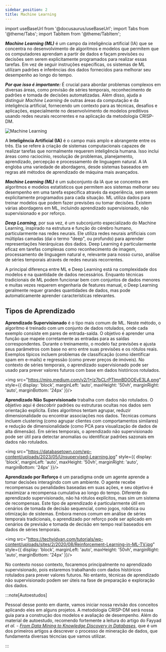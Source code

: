 ```yaml
---
sidebar_position: 2
title: Machine Learning
---
```


import useBaseUrl from '@docusaurus/useBaseUrl';
import Tabs from '@theme/Tabs';
import TabItem from '@theme/TabItem';

<!-- ## Em construção

<img src="https://media.tenor.com/5GvDbYxG-lQAAAAe/to-be-continued-one-piece.png" style={{ display: 'block', marginLeft: 'auto', maxHeight: '50vh', marginRight: 'auto', marginBottom: '24px' }}/> -->


***Machine Learning (ML)*** é um campo da inteligência artificial (IA) que se concentra no desenvolvimento de algoritmos e modelos que permitem que os computadores aprendam a partir de dados e façam previsões ou decisões sem serem explicitamente programados para realizar essas tarefas. Em vez de seguir instruções específicas, os sistemas de ML utilizam padrões e inferências dos dados fornecidos para melhorar seu desempenho ao longo do tempo.

***Por que isso é importante:*** É crucial para abordar problemas complexos em diversas áreas, como previsão de séries temporais, reconhecimento de padrões e tomada de decisões automatizadas. Além disso, ajuda a distinguir *Machine Learning* de outras áreas da computação e da inteligência artificial, fornecendo um contexto para as técnicas, desafios e aplicações, especialmente no desenvolvimento de modelos preditivos usando redes neurais recorrentes e na aplicação da metodologia CRISP-DM.

![Machine Learning](\img\machinelearning\IA-machine-learning-deep-learning.png)

A **Inteligência Artificial (IA)** é o campo mais amplo e abrangente entre os três. Ela se refere à criação de sistemas computacionais capazes de realizar tarefas que normalmente requerem inteligência humana. Isso inclui áreas como raciocínio, resolução de problemas, planejamento, aprendizado, percepção e processamento de linguagem natural. A IA engloba uma variedade de abordagens, desde sistemas baseados em regras até métodos de aprendizado de máquina mais avançados.

***Machine Learning (ML)*** é um subconjunto da IA que se concentra em algoritmos e modelos estatísticos que permitem aos sistemas melhorar seu desempenho em uma tarefa específica através da experiência, sem serem explicitamente programados para cada situação. ML utiliza dados para treinar modelos que podem fazer previsões ou tomar decisões. Existem várias abordagens em ML, incluindo aprendizado supervisionado, não supervisionado e por reforço.

***Deep Learning***, por sua vez, é um subconjunto especializado do Machine Learning, inspirado na estrutura e função do cérebro humano, particularmente nas redes neurais. Ele utiliza redes neurais artificiais com múltiplas camadas (daí o termo "deep", ou profundo) para aprender representações hierárquicas dos dados. Deep Learning é particularmente eficaz em tarefas complexas como reconhecimento de imagem, processamento de linguagem natural e, relevante para nosso curso, análise de séries temporais através de redes neurais recorrentes.

A principal diferença entre ML e Deep Learning está na complexidade dos modelos e na quantidade de dados necessários. Enquanto técnicas tradicionais de ML podem funcionar bem com conjuntos de dados menores e muitas vezes requerem engenharia de features manual, o Deep Learning geralmente requer grandes quantidades de dados, mas pode automaticamente aprender características relevantes.


## Tipos de Aprendizado

**Aprendizado Supervisionado** é o tipo mais comum de ML. Neste método, o algoritmo é treinado com um conjunto de dados rotulados, onde cada exemplo consiste em pares de entrada-saída. O objetivo é aprender uma função que mapeie corretamente as entradas para as saídas correspondentes. Durante o treinamento, o modelo faz previsões e ajusta seus parâmetros com base no erro entre suas previsões e os rótulos reais. Exemplos típicos incluem problemas de classificação (como identificar spam em e-mails) e regressão (como prever preços de imóveis). No contexto de séries temporais, o aprendizado supervisionado pode ser usado para prever valores futuros com base em dados históricos rotulados.

<img src="https://miro.medium.com/v2/1*Iz7bCLrPTImnBDOOEyE3LA.png" style={{ display: 'block', marginLeft: 'auto', maxHeight: '50vh', marginRight: 'auto', marginBottom: '24px' }}/>

**Aprendizado Não Supervisionado** trabalha com dados não rotulados. O objetivo aqui é descobrir padrões ou estruturas ocultas nos dados sem orientação explícita. Estes algoritmos tentam agrupar, reduzir dimensionalidade ou encontrar associações nos dados. Técnicas comuns incluem clustering (como agrupar clientes com comportamentos similares) e redução de dimensionalidade (como PCA para visualização de dados de alta dimensão). Em séries temporais, o aprendizado não supervisionado pode ser útil para detectar anomalias ou identificar padrões sazonais em dados não rotulados.

<img src="https://databasetown.com/wp-content/uploads/2023/05/Unsupervised-Learning.jpg" style={{ display: 'block', marginLeft: 'auto', maxHeight: '50vh', marginRight: 'auto', marginBottom: '24px' }}/>

**Aprendizado por Reforço** é um paradigma onde um agente aprende a tomar decisões interagindo com um ambiente. O agente recebe recompensas ou penalidades baseadas em suas ações, e seu objetivo é maximizar a recompensa cumulativa ao longo do tempo. Diferente do aprendizado supervisionado, não há rótulos explícitos, mas sim um sistema de recompensas. Este tipo de aprendizado é particularmente útil em cenários de tomada de decisão sequencial, como jogos, robótica ou otimização de sistemas. Embora menos comum em análise de séries temporais tradicionais, o aprendizado por reforço pode ser aplicado em cenários de previsão e tomada de decisão em tempo real baseados em dados de séries temporais.

<img src="https://techvidvan.com/tutorials/wp-content/uploads/sites/2/2020/08/Reinforcement-Learning-in-ML-TV.jpg" style={{ display: 'block', marginLeft: 'auto', maxHeight: '50vh', marginRight: 'auto', marginBottom: '24px' }}/>

No contexto nosso contexto, focaremos principalmente no aprendizado supervisionado, pois estaremos trabalhando com dados históricos rotulados para prever valores futuros. No entanto, técnicas de aprendizado não supervisionado podem ser úteis na fase de preparação e exploração dos dados.

:::note[Autoestudos]

Pessoal desse ponto em diante, vamos iniciar nossa revisão dos conceitos aplicando eles em alguns projetos. A metodologia CRISP-DM será nossa guia para a construção dos modelos e avaliação de desempenho. Além do material de autoestudo, recomendo fortemente a leitura do artigo do Fayyad *et al.* - [*From Data Mining to Knowledge Discovery in Databases*](https://ojs.aaai.org/aimagazine/index.php/aimagazine/article/view/1230), que é um dos primeiros artigos a descrever o processo de mineração de dados, que fundamenta diversas técncias que vamos utilizar. 

:::



